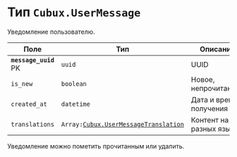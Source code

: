 Тип `Cubux.UserMessage`
=======================

Уведомление пользователю.

Поле | Тип | Описание
---- | --- | --------
**`message_uuid`** PK | `uuid` | UUID
`is_new` | `boolean` | Новое, непрочитанное
`created_at` | `datetime` | Дата и время получения
`translations` | `Array:`[`Cubux.UserMessageTranslation`][Cubux.UserMessageTranslation] | Контент на разных языках

Уведомление можно пометить прочитанным или удалить.


[Cubux.UserMessageTranslation]: ./user-message-translation.md
